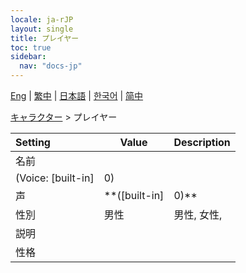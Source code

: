 ```yaml
---
locale: ja-rJP
layout: single
title: プレイヤー
toc: true
sidebar:
  nav: "docs-jp"
---
```

[Eng](/dancexr/menu/2025.4/chat/chat_player) | [繁中](/tw/dancexr/menu/2025.4/chat/chat_player) | [日本語](/jp/dancexr/menu/2025.4/chat/chat_player) | [한국어](/kr/dancexr/menu/2025.4/chat/chat_player) | [简中](/zh/dancexr/menu/2025.4/chat/chat_player)

[キャラクター](../menu#キャラクター) > プレイヤー



| Setting | Value | Description |
| :--- | --- | :--- |
| 名前 || 
| (Voice: [built-in]|0) || 
| 声 | **([built-in]|0)** | ([built-in]|0), ([built-in]|1), ([built-in]|2), ([built-in]|3), ([built-in]|4), ([built-in]|5), ([built-in]|6), ([built-in]|7), ([built-in]|8), ([built-in]|9), ([built-in]|10), ([built-in]|11), ([built-in]|12), ([built-in]|13), ([built-in]|14), ([built-in]|15), ([built-in]|16), ([built-in]|17), ([built-in]|18), ([built-in]|19),  |
| 性別 | 男性 | 男性, 女性, 
| 説明 || 
| 性格 || 
